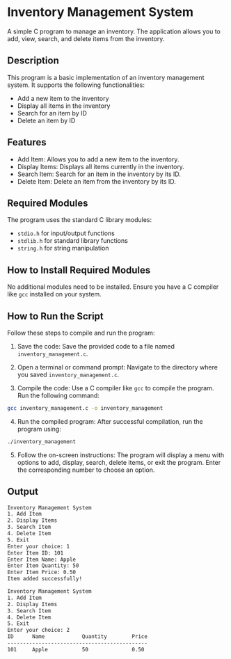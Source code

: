 # Inventory Management System
A simple C program to manage an inventory. The application allows you to add, view, search, and delete items from the inventory.

## Description
This program is a basic implementation of an inventory management system. It supports the following functionalities:

- Add a new item to the inventory
- Display all items in the inventory
- Search for an item by ID
- Delete an item by ID
## Features
- Add Item: Allows you to add a new item to the inventory.
- Display Items: Displays all items currently in the inventory.
- Search Item: Search for an item in the inventory by its ID.
- Delete Item: Delete an item from the inventory by its ID.

## Required Modules
The program uses the standard C library modules:

- `stdio.h` for input/output functions
- `stdlib.h` for standard library functions
- `string.h` for string manipulation

## How to Install Required Modules
No additional modules need to be installed. Ensure you have a C compiler like `gcc` installed on your system. 

## How to Run the Script
Follow these steps to compile and run the program:

1. Save the code: Save the provided code to a file named `inventory_management.c`.

2. Open a terminal or command prompt: Navigate to the directory where you saved `inventory_management.c`.

3. Compile the code: Use a C compiler like `gcc` to compile the program. Run the following command:
```bash 
gcc inventory_management.c -o inventory_management
```
4. Run the compiled program: After successful compilation, run the program using:
```bash 
./inventory_management
```
5. Follow the on-screen instructions: The program will display a menu with options to add, display, search, delete items, or exit the program. Enter the corresponding number to choose an option.

## Output
```bash
Inventory Management System
1. Add Item
2. Display Items
3. Search Item
4. Delete Item
5. Exit
Enter your choice: 1
Enter Item ID: 101
Enter Item Name: Apple
Enter Item Quantity: 50
Enter Item Price: 0.50
Item added successfully!

Inventory Management System
1. Add Item
2. Display Items
3. Search Item
4. Delete Item
5. Exit
Enter your choice: 2
ID      Name            Quantity        Price
---------------------------------------------
101     Apple           50              0.50
```
